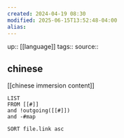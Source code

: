 ```yaml
---
created: 2024-04-19 08:30
modified: 2025-06-15T13:52:48-04:00
alias:
---
```

up::  [[language]]
tags::
source::

## chinese
[[chinese immersion content]]

```dataview
LIST
FROM [[#]]
and !outgoing([[#]])
and -#map

SORT file.link asc
```
